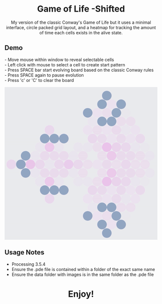 <h1 align="center">Game of Life -Shifted</h1>

<p align="center">
  My version of the classic Conway's Game of Life but it uses a minimal interface, circle packed grid layout, and a heatmap for tracking the amount of time each cells exists in the alive state.
</p>

## Demo
<p>- Move mouse within window to reveal selectable cells
<br>- Left click with mouse to select a cell to create start pattern
<br>- Press SPACE bar start evolving board based on the classic Conway rules
<br>- Press SPACE again to pause evolution
<br>- Press 'c' or 'C' to clear the board</p>
<p align="center">
  <img width="700" align="center" src="https://github.com/yahirRendon/Creative_Coding/blob/main/Processing/Games/Game_of_Life_Shifted/data/Game_of_Life_shifted_git.gif" alt="demo"/>
</p>


## Usage Notes
* Processing 3.5.4
* Ensure the .pde file is contained within a folder of the exact same name
* Ensure the data folder with images is in the same folder as the .pde file

<h1 align="center">Enjoy!</h1>


